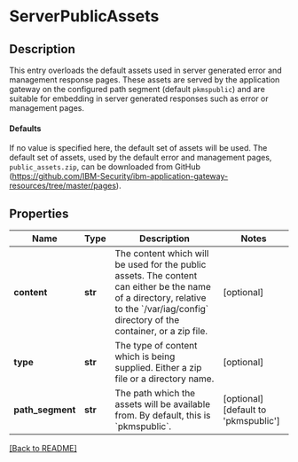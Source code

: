 # ServerPublicAssets

## Description

This entry overloads the default assets used in server generated error and management response pages.
These assets are served by the application gateway on the configured path segment (default `pkmspublic`) and are suitable for embedding in server generated responses such as error or management pages.


#### Defaults

If no value is specified here, the default set of assets will be used.
The default set of assets, used by the default error and management pages, `public_assets.zip`, can be downloaded from GitHub (https://github.com/IBM-Security/ibm-application-gateway-resources/tree/master/pages).


## Properties

Name | Type | Description | Notes
------------ | ------------- | ------------- | -------------
**content** | **str** | The content which will be used for the public assets.  The content can either be the name of a directory, relative to the &#x60;/var/iag/config&#x60; directory of the container, or a zip file.  | [optional] 
**type** | **str** | The type of content which is being supplied.  Either a zip file or a directory name.  | [optional] 
**path_segment** | **str** | The path which the assets will be available from. By default, this is &#x60;pkmspublic&#x60;.  | [optional] [default to 'pkmspublic']

[[Back to README]](../README.md)



